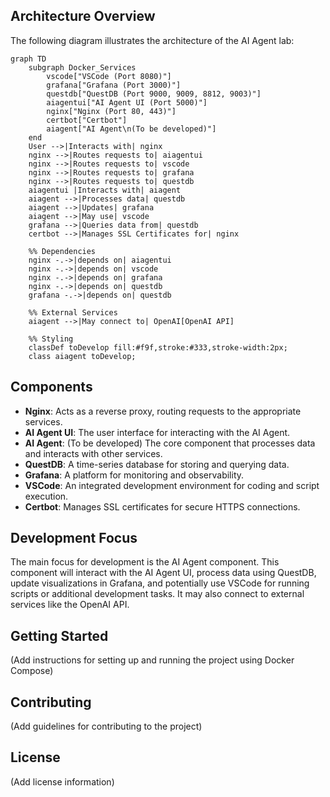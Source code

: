 ## Architecture Overview

The following diagram illustrates the architecture of the AI Agent lab:

```mermaid
graph TD
    subgraph Docker_Services
        vscode["VSCode (Port 8080)"]
        grafana["Grafana (Port 3000)"]
        questdb["QuestDB (Port 9000, 9009, 8812, 9003)"]
        aiagentui["AI Agent UI (Port 5000)"]
        nginx["Nginx (Port 80, 443)"]
        certbot["Certbot"]
        aiagent["AI Agent\n(To be developed)"]
    end
    User -->|Interacts with| nginx
    nginx -->|Routes requests to| aiagentui
    nginx -->|Routes requests to| vscode
    nginx -->|Routes requests to| grafana
    nginx -->|Routes requests to| questdb
    aiagentui |Interacts with| aiagent
    aiagent -->|Processes data| questdb
    aiagent -->|Updates| grafana
    aiagent -->|May use| vscode
    grafana -->|Queries data from| questdb
    certbot -->|Manages SSL Certificates for| nginx
    
    %% Dependencies
    nginx -.->|depends on| aiagentui
    nginx -.->|depends on| vscode
    nginx -.->|depends on| grafana
    nginx -.->|depends on| questdb
    grafana -.->|depends on| questdb
    
    %% External Services
    aiagent -->|May connect to| OpenAI[OpenAI API]
    
    %% Styling
    classDef toDevelop fill:#f9f,stroke:#333,stroke-width:2px;
    class aiagent toDevelop;
```

## Components

- **Nginx**: Acts as a reverse proxy, routing requests to the appropriate services.
- **AI Agent UI**: The user interface for interacting with the AI Agent.
- **AI Agent**: (To be developed) The core component that processes data and interacts with other services.
- **QuestDB**: A time-series database for storing and querying data.
- **Grafana**: A platform for monitoring and observability.
- **VSCode**: An integrated development environment for coding and script execution.
- **Certbot**: Manages SSL certificates for secure HTTPS connections.

## Development Focus

The main focus for development is the AI Agent component. This component will interact with the AI Agent UI, process data using QuestDB, update visualizations in Grafana, and potentially use VSCode for running scripts or additional development tasks. It may also connect to external services like the OpenAI API.

## Getting Started

(Add instructions for setting up and running the project using Docker Compose)

## Contributing

(Add guidelines for contributing to the project)

## License

(Add license information)